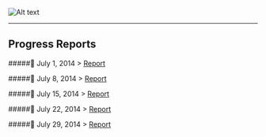 ![Alt text](http://rrezarta-krasniqi.github.io/esquared.jpg) 
<hr>

## Progress Reports



#####:date: July 1, 2014 > [Report](http://rrezarta-krasniqi.github.io/report_july_1_2014.html "july_1_2014")

#####:date: July 8, 2014 > [Report](http://rrezarta-krasniqi.github.io/report_july_8_2014.html "july_8_2014")

#####:date: July 15, 2014 > [Report](http://rrezarta-krasniqi.github.io/report_july_15_2014.html "july_15_2014")

#####:date: July 22, 2014 > [Report](http://rrezarta-krasniqi.github.io/report_july_22_2014.html "july_22_2014")

#####:date: July 29, 2014 > [Report](http://rrezarta-krasniqi.github.io/report_july_29_2014.html "july_29_2014")
